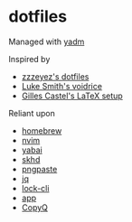 # dotfiles
Managed with [yadm](https://yadm.io/)

Inspired by
- [zzzeyez's dotfiles](https://github.com/zzzeyez/dots)
- [Luke Smith's voidrice](https://github.com/LukeSmithxyz/voidrice)
- [Gilles Castel's LaTeX setup](https://github.com/gillescastel/latex-snippets)

Reliant upon
- [homebrew](https://brew.sh/)
- [nvim](https://github.com/neovim/neovim)
- [yabai](https://github.com/koekeishiya/yabai)
- [skhd](https://github.com/koekeishiya/skhd)
- [pngpaste](https://github.com/jcsalterego/pngpaste)
- [jq](https://github.com/stedolan/jq)
- [lock-cli](https://github.com/sindresorhus/lock-cli)
- [app](https://github.com/craigsapp/app)
- [CopyQ](https://github.com/hluk/CopyQ)

